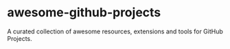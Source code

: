 # awesome-github-projects
A curated collection of awesome resources, extensions and tools for GitHub Projects. 
